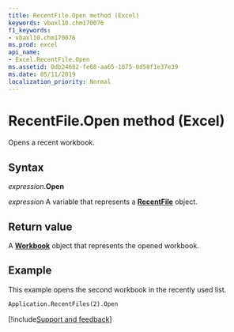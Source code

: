 ```yaml
---
title: RecentFile.Open method (Excel)
keywords: vbaxl10.chm170076
f1_keywords:
- vbaxl10.chm170076
ms.prod: excel
api_name:
- Excel.RecentFile.Open
ms.assetid: 0db24662-fe68-aa65-1875-0d58f1e37e39
ms.date: 05/11/2019
localization_priority: Normal
---
```



# RecentFile.Open method (Excel)

Opens a recent workbook.


## Syntax

_expression_.**Open**

_expression_ A variable that represents a **[RecentFile](Excel.RecentFile.md)** object.


## Return value

A **[Workbook](Excel.Workbook.md)** object that represents the opened workbook.


## Example

This example opens the second workbook in the recently used list.

```vb
Application.RecentFiles(2).Open
```



[!include[Support and feedback](~/includes/feedback-boilerplate.md)]